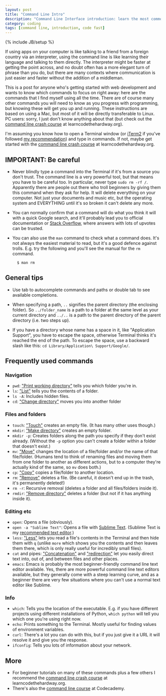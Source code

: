 ```yaml
---
layout: post
title: "Command Line Intro"
description: "Command Line Interface introduction: learn the most common terminal commands you need for beginner web development. Get coding fast on Mac and Linux."
category: coding
tags: [command line, introduction, code fast]
---
```

{% include JB/setup %}

If using apps on your computer is like talking to a friend from a foreign country via an interpreter, using the command line is like learning their language and talking to them directly. The interpreter might be faster at getting the point across, and no doubt often has a more elegant turn of phrase than you do, but there are many contexts where communication is just easier and faster without the addition of a middleman.

This is a post for anyone who's getting started with web development and wants to know which commands to focus on right away: here are the commands that I find myself using all the time. There are of course many other commands you will need to know as you progress with programming, but knowing these will get you up and running. These instructions are based on using a Mac, but most of it will be directly transferable to Linux. PC users: sorry, I just don't know anything about that (but check out the [command line crash course][learn cli the hard way] at learncodethehardway.org).

I'm assuming you know how to open a Terminal window (or [iTerm2] if you've followed [my recommendation][recommended]) and type in commands. If not, maybe get started with the [command line crash course][learn cli the hard way] at learncodethehardway.org.

## IMPORTANT: Be careful

* Never blindly type a command into the Terminal if it's from a source you don't trust. The command line is a very powerful tool, but that means you have to be careful too. In particular, never type `sudo rm -rf /`. Apparently there are people out there who troll beginners by giving them this command when they ask for help. It will delete everything on your computer. Not just your documents and music etc, but the operating system and EVERYTHING until it's so broken it can't delete any more.

* You can normally confirm that a command will do what you think it will with a quick Google search, and it'll probably lead you to official documentation or [Stack Overflow], where answers with lots of upvotes can be trusted.

* You can also use the `man` command to check what a command does. It's not always the easiest material to read, but it's a good defence against trolls. E.g. try the following and you'll see the manual for the `rm` command.

        $ man rm

## General tips

* Use tab to autocomplete commands and paths or double tab to see available completions.

* When specifying a path, `..` signifies the parent directory (the enclosing folder). So `../folder_name` is a path to a folder at the same level as your current directory and `../..` is a path to the parent directory of the parent directory (i.e. two steps up).

* If you have a directory whose name has a space in it, like "Application Support", you have to escape the space, otherwise Terminal thinks it's reached the end of the path. To escape the space, use a backward slash like this: `cd Library/Application\ Support/Google/`.

## Frequently used commands

### Navigation

* `pwd`: ["Print working directory"][pwd] tells you which folder you're in.
* `ls`: ["List"][ls] tells you the contents of a folder.
* `ls -A`: Includes hidden files.
* `cd`: ["Change directory"][cd] moves you into another folder

### Files and folders

* `touch`: ["Touch"][touch] creates an empty file. (It has many other uses though.)
* `mkdir`: ["Make directory"][mkdir] creates an empty folder.
* `mkdir -p`: Creates folders along the path you specify if they don't exist already. (Without the `-p` option you can't create a folder within a folder that doesn't exist.)
* `mv`: ["Move"][mv] changes the location of a file/folder and/or the name of that file/folder. (Humans tend to think of renaming files and moving them from one folder to another as different actions, but to a computer they're actually kind of the same, so `mv` does both.)
* `cp`: ["Copy"][cp] copies a file/folder to another location.
* `rm`: ["Remove"][rm] deletes a file. (Be careful, it doesn't end up in the trash, it's permanently deleted!)
* `rm -r`: Recursive removal (deletes a folder and all files/folders inside it).
* `rmdir`: ["Remove directory"][rmdir] deletes a folder (but not if it has anything inside it).

### Editing etc

* `open`: Opens a file (obviously).
* `open -a "Sublime Text"`: Opens a file with [Sublime Text]. (Sublime Text is my [recommended text editor][recommended].)
* `less`: ["Less"][less] lets you read a file's contents in the Terminal and then hide them with `q` (unlike `more` which shows you the contents and then leaves them there, which is only really useful for incredibly small files).
* `cat` and pipes: ["Concatenation"][cat] and ["redirection"][pipes] let you easily direct text into, out of, and between files and other places.
* `emacs`: Emacs is probably the most beginner-friendly command line text editor available. Yes, there are more powerful command line text editors available, but they generally come with a steep learning curve, and as a beginner there are very few situations where you can't use a normal text editor like Sublime.

### Info

* `which`: Tells you the location of the executable. E.g. if you have different projects using different installations of Python, `which python` will tell you which one you're using right now.
* `echo`: Prints something to the Terminal. Mostly useful for finding values of environment variables.
* `curl`: There's a lot you can do with this, but if you just give it a URL it will resolve it and give you the response.
* `ifconfig`: Tells you lots of information about your network.

## More

* For beginner tutorials on many of these commands plus a few others I recommend the [command line crash course][learn cli the hard way] at learncodethehardway.org.
* There's also the [command line course][codecademy cli] at Codecademy.


[learn cli the hard way]: http://cli.learncodethehardway.org/book/
[codecademy cli]: https://www.codecademy.com/en/courses/learn-the-command-line
[recommended]: pages/coding/coding-setup.html
[iTerm2]: https://www.iterm2.com/
[Sublime Text]: http://www.sublimetext.com/3
[Stack Overflow]: http://stackoverflow.com/
[pwd]: http://cli.learncodethehardway.org/book/ex2.html
[ls]: http://cli.learncodethehardway.org/book/ex6.html
[cd]: http://cli.learncodethehardway.org/book/ex5.html
[touch]: http://cli.learncodethehardway.org/book/ex9.html
[mkdir]: http://cli.learncodethehardway.org/book/ex4.html
[mv]: http://cli.learncodethehardway.org/book/ex11.html
[cp]: http://cli.learncodethehardway.org/book/ex10.html
[rm]: http://cli.learncodethehardway.org/book/ex14.html
[rmdir]: http://cli.learncodethehardway.org/book/ex7.html
[less]: http://cli.learncodethehardway.org/book/ex12.html
[cat]: http://cli.learncodethehardway.org/book/ex13.html
[pipes]: http://cli.learncodethehardway.org/book/ex15.html
